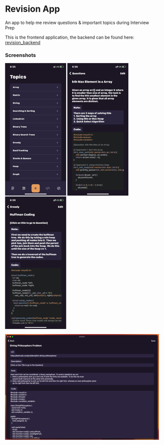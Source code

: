 # Revision App

An app to help me review questions & important topics during Interview Prep

This is the frontend application, the backend can be found here: [revision_backend](https://github.com/JyotiPRoy/revision_backend)

### Screenshots

[<img src='screenshots/ss3.jpeg' width='200'>](screenshots/ss3.jpeg)
[<img src='screenshots/ss2.jpeg' width='200'>](screenshots/ss2.png)
[<img src='screenshots/ss1.jpeg' width='200'>](screenshots/ss1.jpeg)

[<img src='screenshots/ss4.png' width='610'>](screenshots/ss4.png)

